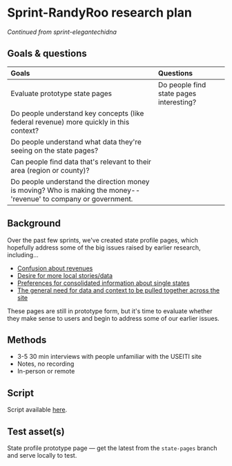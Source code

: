 # Sprint-RandyRoo research plan

_Continued from sprint-elegantechidna_

## Goals & questions

Goals | Questions
:----- | :---------
Evaluate prototype state pages | Do people find state pages interesting?
 | Do people understand key concepts (like federal revenue) more quickly in this context?
 | Do people understand what data they're seeing on the state pages?
 | Can people find data that's relevant to their area (region or county)?
 | Do people understand the direction money is moving? Who is making the money-- 'revenue' to company or government.


## Background

Over the past few sprints, we've created state profile pages, which hopefully address some of the big issues raised by earlier research, including...

* [Confusion about revenues](https://github.com/18F/doi-extractives-data/issues/1260)
* [Desire for more local stories/data](https://github.com/ONRR/research/blob/master/nrrd-research/10_sprint-elegantechidna/sprint-elegantechidna_research-plan.md#how-do-journalists-decide-if-something-is-interesting-and-worth-writing-about)
* [Preferences for consolidated information about single states](https://github.com/ONRR/research/blob/master/nrrd-research/10_sprint-elegantechidna/sprint-elegantechidna_research-plan.md#how-do-people-want-to-use-our-data-what-were-they-trying-to-do-and-what-did-they-expect)
* [The general need for data and context to be pulled together across the site](https://github.com/ONRR/research/blob/master/nrrd-research/10_sprint-elegantechidna/sprint-elegantechidna_research-plan.md#linking-related-information-and-data-across-the-site)

These pages are still in prototype form, but it's time to evaluate whether they make sense to users and begin to address some of our earlier issues.

## Methods

* 3-5 30 min interviews with people unfamiliar with the USEITI site
* Notes, no recording
* In-person or remote


## Script

Script available [here](https://github.com/ONRR/research/blob/master/nrrd-research/10_sprint-elegantechidna/sprint-elegantechidna_research-script.md).


## Test asset(s)

State profile prototype page — get the latest from the `state-pages` branch and serve locally to test.

